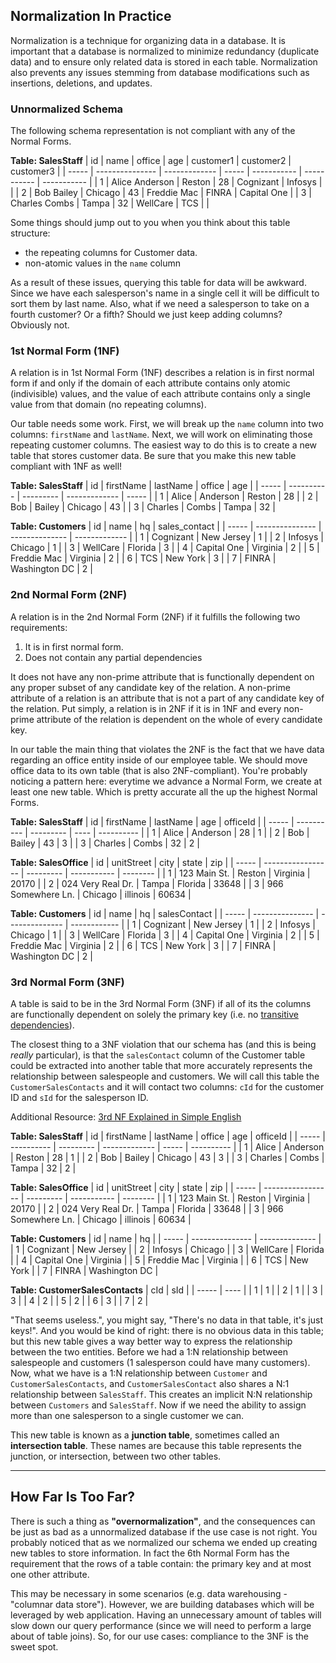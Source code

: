 ## Normalization In Practice

Normalization is a technique for organizing data in a database. It is important that a database is normalized to minimize redundancy (duplicate data) and to ensure only related data is stored in each table. Normalization also prevents any issues stemming from database modifications such as insertions, deletions, and updates.

### Unnormalized Schema

The following schema representation is not compliant with any of the Normal Forms. 

**Table: SalesStaff**
|  id   |      name       |     office    |  age  |  customer1  |  customer2  |  customer3  |
| ----- | --------------- | ------------- | ----- | ----------- | ----------- | ----------- |
|   1   | Alice Anderson  |     Reston    |   28  |  Cognizant  |   Infosys   |             |
|   2   | Bob Bailey      |    Chicago    |   43  | Freddie Mac |    FINRA    | Capital One |
|   3   | Charles Combs   |     Tampa     |   32  |  WellCare   |     TCS     |             |


Some things should jump out to you when you think about this table structure:
- the repeating columns for Customer data. 
- non-atomic values in the `name` column

As a result of these issues, querying this table for data will be awkward. Since we have each salesperson's name in a single cell it will be difficult to sort them by last name. Also, what if we need a salesperson to take on a fourth customer? Or a fifth? Should we just keep adding columns? Obviously not.


### 1st Normal Form (1NF)

A relation is in 1st Normal Form (1NF) describes a relation is in first normal form if and only if the domain of each attribute contains only atomic (indivisible) values, and the value of each attribute contains only a single value from that domain (no repeating columns).

Our table needs some work. First, we will break up the `name` column into two columns: `firstName` and `lastName`. Next, we will work on eliminating those repeating customer columns. The easiest way to do this is to create a new table that stores customer data. Be sure that you make this new table compliant with 1NF as well!

**Table: SalesStaff**
|  id   |  firstName | lastName  |     office    |  age  |
| ----- | ---------- | --------- | ------------- | ----- |
|   1   | Alice      | Anderson  |  Reston       |   28  |
|   2   | Bob        | Bailey    |  Chicago      |   43  |
|   3   | Charles    | Combs     |  Tampa        |   32  |



**Table: Customers**
|  id   |      name       |       hq       | sales_contact |
| ----- | --------------- | -------------- | ------------- |
|   1   | Cognizant       |  New Jersey    |       1       |
|   2   | Infosys         |  Chicago       |       1       |
|   3   | WellCare        |  Florida       |       3       |
|   4   | Capital One     |  Virginia      |       2       |
|   5   | Freddie Mac     |  Virginia      |       2       |
|   6   | TCS             |  New York      |       3       |
|   7   | FINRA           |  Washington DC |       2       |


### 2nd Normal Form (2NF)

A relation is in the 2nd Normal Form (2NF) if it fulfills the following two requirements:

1. It is in first normal form.
2. Does not contain any partial dependencies

It does not have any non-prime attribute that is functionally dependent on any proper subset of any candidate key of the relation. A non-prime attribute of a relation is an attribute that is not a part of any candidate key of the relation. Put simply, a relation is in 2NF if it is in 1NF and every non-prime attribute of the relation is dependent on the whole of every candidate key.

In our table the main thing that violates the 2NF is the fact that we have data regarding an office entity inside of our employee table. We should move office data to its own table (that is also 2NF-compliant). You're probably noticing a pattern here: everytime we advance a Normal Form, we create at least one new table. Which is pretty accurate all the up the highest Normal Forms.

**Table: SalesStaff**
|  id   |  firstName | lastName  | age  |  officeId  |
| ----- | ---------- | --------- | ---- | ---------- |
|   1   | Alice      | Anderson  |  28  |      1     |
|   2   | Bob        | Bailey    |  43  |      3     |
|   3   | Charles    | Combs     |  32  |      2     |


**Table: SalesOffice**
|  id   |     unitStreet    |   city    |    state    |    zip   |
| ----- | ----------------- | --------- | ----------- | -------- |
|   1   | 123 Main St.      | Reston    |  Virginia   |   20170  |
|   2   | 024 Very Real Dr. | Tampa     |  Florida    |   33648  |
|   3   | 966 Somewhere Ln. | Chicago   |  illinois   |   60634  |


**Table: Customers**
|  id   |      name       |       hq       | salesContact |
| ----- | --------------- | -------------- | ------------ |
|   1   | Cognizant       |  New Jersey    |       1      |
|   2   | Infosys         |  Chicago       |       1      |
|   3   | WellCare        |  Florida       |       3      |
|   4   | Capital One     |  Virginia      |       2      |
|   5   | Freddie Mac     |  Virginia      |       2      |
|   6   | TCS             |  New York      |       3      |
|   7   | FINRA           |  Washington DC |       2      |


### 3rd Normal Form (3NF)

A table is said to be in the 3rd Normal Form (3NF) if all of its the columns are functionally dependent on solely the primary key (i.e. no [transitive dependencies](https://en.wikipedia.org/wiki/Transitive_dependency)).

The closest thing to a 3NF violation that our schema has (and this is being _really_ particular), is that the `salesContact` column of the Customer table could be extracted into another table that more accurately represents the relationship between salespeople and customers. We will call this table the `CustomerSalesContacts` and it will contact two columns: `cId` for the customer ID and `sId` for the salesperson ID. 

Additional Resource: [3rd NF Explained in Simple English](https://www.essentialsql.com/get-ready-to-learn-sql-11-database-third-normal-form-explained-in-simple-english/)

**Table: SalesStaff**
|  id   |  firstName | lastName  |     office    |  age  |  officeId  |
| ----- | ---------- | --------- | ------------- | ----- | ---------- |
|   1   | Alice      | Anderson  |  Reston       |   28  |      1     |
|   2   | Bob        | Bailey    |  Chicago      |   43  |      3     |
|   3   | Charles    | Combs     |  Tampa        |   32  |      2     |


**Table: SalesOffice**
|  id   |     unitStreet    |   city    |    state    |    zip   |
| ----- | ----------------- | --------- | ----------- | -------- |
|   1   | 123 Main St.      | Reston    |  Virginia   |   20170  |
|   2   | 024 Very Real Dr. | Tampa     |  Florida    |   33648  |
|   3   | 966 Somewhere Ln. | Chicago   |  illinois   |   60634  |


**Table: Customers**
|  id   |      name       |       hq       |
| ----- | --------------- | -------------- |
|   1   | Cognizant       |  New Jersey    |
|   2   | Infosys         |  Chicago       |
|   3   | WellCare        |  Florida       |
|   4   | Capital One     |  Virginia      |
|   5   | Freddie Mac     |  Virginia      |
|   6   | TCS             |  New York      |
|   7   | FINRA           |  Washington DC |


**Table: CustomerSalesContacts**
|  cId  |  sId  |
| ----- | ----  |
|   1   |   1   |
|   2   |   1   |
|   3   |   3   |
|   4   |   2   |
|   5   |   2   |
|   6   |   3   |
|   7   |   2   |


"That seems useless.", you might say, "There's no data in that table, it's just keys!". And you would be kind of right: there is no obvious data in this table; but this new table gives a way better way to express the relationship between the two entities. Before we had a 1:N relationship between salespeople and customers (1 salesperson could have many customers). Now, what we have is a 1:N relationship between `Customer` and `CustomerSalesContacts`, and `CustomerSalesContact` also shares a N:1 relationship between `SalesStaff`. This creates an implicit N:N relationship between `Customers` and `SalesStaff`. Now if we need the ability to assign more than one salesperson to a single customer we can.

This new table is known as a **junction table**, sometimes called an **intersection table**. These names are because this table represents the junction, or intersection, between two other tables.

---

## How Far Is Too Far?

There is such a thing as **"overnormalization"**, and the consequences can be just as bad as a unnormalized database if the use case is not right. You probably noticed that as we normalized our schema we ended up creating new tables to store information. In fact the 6th Normal Form has the requirement that the rows of a table contain: the primary key and at most one other attribute.

This may be necessary in some scenarios (e.g. data warehousing - "columnar data store"). However, we are building databases which will be leveraged by web application. Having an unnecessary amount of tables will slow down our query performance (since we will need to perform a large about of table joins). So, for our use cases: compliance to the 3NF is the sweet spot.
